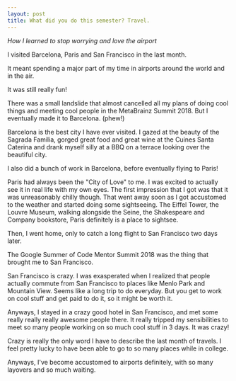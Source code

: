 ```yaml
---
layout: post
title: What did you do this semester? Travel.
---
```


_How I learned to stop worrying and love the airport_

I visited Barcelona, Paris and San Francisco in the last month.

It meant spending a major part of my time in airports around the world
and in the air.

It was still really fun!

There was a small landslide that almost cancelled all my plans of
doing cool things and meeting cool people in the MetaBrainz Summit 2018.
But I eventually made it to Barcelona. (phew!)

Barcelona is the best city I have ever visited. I gazed at the beauty of
the Sagrada Familia, gorged great food and great wine at the
Cuines Santa Caterina and drank myself silly at a BBQ on a terrace looking
over the beautiful city.

I also did a bunch of work in Barcelona, before eventually flying to Paris!

Paris had always been the "City of Love" to me. I was excited to actually
see it in real life with my own eyes. The first impression that I got was
that it was unreasonably chilly though. That went away soon as I got accustomed
to the weather and started doing some sightseeing. The Eiffel Tower,
the Louvre Museum, walking alongside the Seine, the Shakespeare and Company
bookstore, Paris definitely is a place to sightsee.

Then, I went home, only to catch a long flight to San Francisco two days later.

The Google Summer of Code Mentor Summit 2018 was the thing that brought me
to San Francisco.

San Francisco is crazy. I was exasperated when I realized that people
actually commute from San Francisco to places like Menlo Park and Mountain
View. Seems like a long trip to do everyday. But you get to work on cool
stuff and get paid to do it, so it might be worth it.

Anyways, I stayed in a crazy good hotel in San Francisco, and met some
really really really awesome people there. It really tripped my sensibilities
to meet so many people working on so much cool stuff in 3 days. It was crazy!

Crazy is really the only word I have to describe the last month of travels.
I feel pretty lucky to have been able to go to so many places while in college.

Anyways, I've become accustomed to airports definitely, with so many layovers
and so much waiting.
